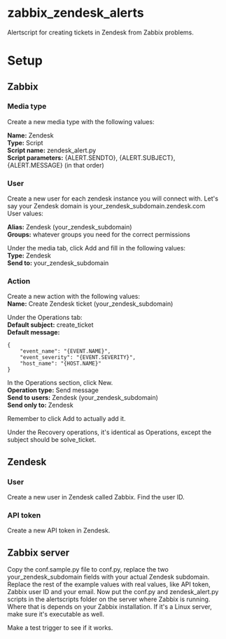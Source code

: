 # zabbix_zendesk_alerts
Alertscript for creating tickets in Zendesk from Zabbix problems.

# Setup
## Zabbix
### Media type

Create a new media type with the following values:  

**Name:** Zendesk  
**Type:** Script  
**Script name:** zendesk_alert.py  
**Script parameters:** {ALERT.SENDTO}, {ALERT.SUBJECT}, {ALERT.MESSAGE} (in that order)  

### User

Create a new user for each zendesk instance you will connect with. Let's say your Zendesk domain is your_zendesk_subdomain.zendesk.com  
User values:

**Alias:** Zendesk (your_zendesk_subdomain)  
**Groups:** whatever groups you need for the correct permissions  

Under the media tab, click Add and fill in the following values:  
**Type:** Zendesk  
**Send to:** your_zendesk_subdomain  

### Action
Create a new action with the following values:  
**Name:** Create Zendesk ticket (your_zendesk_subdomain)

Under the Operations tab:  
**Default subject:** create_ticket  
**Default message:**  
```
{  
    "event_name": "{EVENT.NAME}",  
    "event_severity": "{EVENT.SEVERITY}",  
    "host_name": "{HOST.NAME}"  
}
```

In the Operations section, click New.  
**Operation type:** Send message  
**Send to users:** Zendesk (your_zendesk_subdomain)  
**Send only to:** Zendesk  

Remember to click Add to actually add it.

Under the Recovery operations, it's identical as Operations, except the subject should be solve_ticket.

## Zendesk
### User
Create a new user in Zendesk called Zabbix. Find the user ID.

### API token
Create a new API token in Zendesk.

## Zabbix server
Copy the conf.sample.py file to conf.py, replace the two your_zendesk_subdomain fields with your actual Zendesk subdomain. Replace the rest of the example values with real values, like API token, Zabbix user ID and your email.
Now put the conf.py and zendesk_alert.py scripts in the alertscripts folder on the server where Zabbix is running. Where that is depends on your Zabbix installation. If it's a Linux server, make sure it's executable as well.

Make a test trigger to see if it works.
